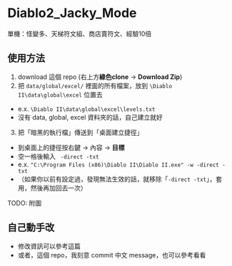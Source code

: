 # Diablo2_Jacky_Mode
單機：怪變多、天梯符文組、商店賣符文、經驗10倍

## 使用方法
1. download 這個 repo (右上方**綠色clone** -> **Download Zip**)
2. 把 `data/global/excel/` 裡面的所有檔案，放到 `\Diablo II\data\global\excel` 位置去
  - e.x. `\Diablo II\data\global\excel\levels.txt`
  - 沒有 data, global, excel 資料夾的話，自己建立就好
3. 把「暗黑的執行檔」傳送到「桌面建立捷徑」
  - 到桌面上的捷徑按右鍵 → 內容 → **目標**
  - 空一格後輸入 ` -direct -txt`
  - e.x. `"C:\Program Files (x86)\Diablo II\Diablo II.exe" -w -direct -txt`
  - （如果你以前有設定過，發現無法生效的話，就移除「`-direct -txt`」，套用，然後再加回去一次）

TODO: 附圖

## 自己動手改
- 修改資訊可以參考這篇
- 或者，這個 repo，我刻意 commit 中文 message，也可以參考看看
